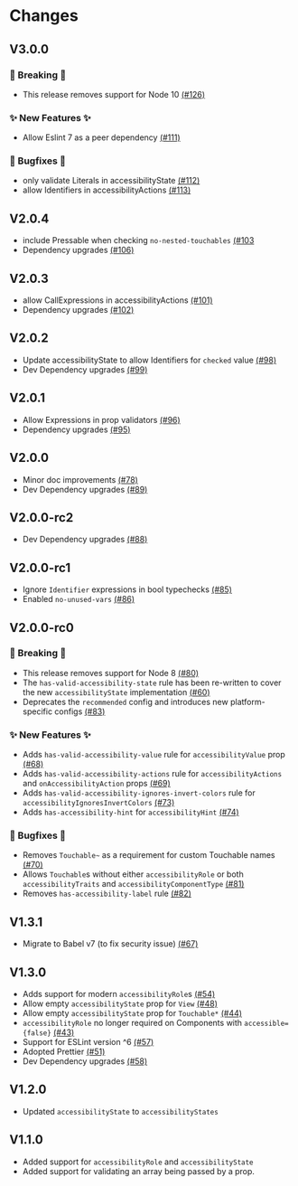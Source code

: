 # Changes

## V3.0.0

### 🚨 Breaking 🚨

- This release removes support for Node 10 [(#126)](https://github.com/FormidableLabs/eslint-plugin-react-native-a11y/pull/126)

### ✨ New Features ✨

- Allow Eslint 7 as a peer dependency [(#111)](https://github.com/FormidableLabs/eslint-plugin-react-native-a11y/pull/111)

### 🐛 Bugfixes 🐛

- only validate Literals in accessibilityState [(#112)](https://github.com/FormidableLabs/eslint-plugin-react-native-a11y/pull/112)
- allow Identifiers in accessibilityActions [(#113)](https://github.com/FormidableLabs/eslint-plugin-react-native-a11y/pull/113)

## V2.0.4
- include Pressable when checking `no-nested-touchables` [(#103](https://github.com/FormidableLabs/eslint-plugin-react-native-a11y/pull/103)
- Dependency upgrades [(#106)](https://github.com/FormidableLabs/eslint-plugin-react-native-a11y/pull/106)

## V2.0.3
- allow CallExpressions in accessibilityActions [(#101)](https://github.com/FormidableLabs/eslint-plugin-react-native-a11y/pull/101)
- Dependency upgrades [(#102)](https://github.com/FormidableLabs/eslint-plugin-react-native-a11y/pull/102)

## V2.0.2

- Update accessibilityState to allow Identifiers for `checked` value [(#98)](https://github.com/FormidableLabs/eslint-plugin-react-native-a11y/pull/98)
- Dev Dependency upgrades [(#99)](https://github.com/FormidableLabs/eslint-plugin-react-native-a11y/pull/99)

## V2.0.1

- Allow Expressions in prop validators [(#96)](https://github.com/FormidableLabs/eslint-plugin-react-native-a11y/pull/96)
- Dependency upgrades [(#95)](https://github.com/FormidableLabs/eslint-plugin-react-native-a11y/pull/95)

## V2.0.0

- Minor doc improvements [(#78)](https://github.com/FormidableLabs/eslint-plugin-react-native-a11y/pull/78)
- Dev Dependency upgrades [(#89)](https://github.com/FormidableLabs/eslint-plugin-react-native-a11y/pull/89)

## V2.0.0-rc2

- Dev Dependency upgrades [(#88)](https://github.com/FormidableLabs/eslint-plugin-react-native-a11y/pull/88)

## V2.0.0-rc1

- Ignore `Identifier` expressions in bool typechecks [(#85)](https://github.com/FormidableLabs/eslint-plugin-react-native-a11y/pull/85)
- Enabled `no-unused-vars` [(#86)](https://github.com/FormidableLabs/eslint-plugin-react-native-a11y/pull/86)

## V2.0.0-rc0

### 🚨 Breaking 🚨

- This release removes support for Node 8 [(#80)](https://github.com/FormidableLabs/eslint-plugin-react-native-a11y/pull/80)
- The `has-valid-accessibility-state` rule has been re-written to cover the new `accessibilityState` implementation [(#60)](https://github.com/FormidableLabs/eslint-plugin-react-native-a11y/pull/60)
- Deprecates the `recommended` config and introduces new platform-specific configs [(#83)](https://github.com/FormidableLabs/eslint-plugin-react-native-a11y/pull/83)

### ✨ New Features ✨

- Adds `has-valid-accessibility-value` rule for `accessibilityValue` prop [(#68)](https://github.com/FormidableLabs/eslint-plugin-react-native-a11y/pull/68)
- Adds `has-valid-accessibility-actions` rule for `accessibilityActions` and `onAccessibilityAction` props [(#69)](https://github.com/FormidableLabs/eslint-plugin-react-native-a11y/pull/69)
- Adds `has-valid-accessibility-ignores-invert-colors` rule for `accessibilityIgnoresInvertColors` [(#73)](https://github.com/FormidableLabs/eslint-plugin-react-native-a11y/pull/73)
- Adds `has-accessibility-hint` for `accessibilityHint` [(#74)](https://github.com/FormidableLabs/eslint-plugin-react-native-a11y/pull/74)

### 🐛 Bugfixes 🐛

- Removes `Touchable~` as a requirement for custom Touchable names [(#70)](https://github.com/FormidableLabs/eslint-plugin-react-native-a11y/pull/70)
- Allows `Touchable`s without either `accessibilityRole` or both `accessibilityTraits` and `accessibilityComponentType` [(#81)](https://github.com/FormidableLabs/eslint-plugin-react-native-a11y/pull/81)
- Removes `has-accessibility-label` rule [(#82)](https://github.com/FormidableLabs/eslint-plugin-react-native-a11y/pull/82)

## V1.3.1

- Migrate to Babel v7 (to fix security issue) [(#67)](https://github.com/FormidableLabs/eslint-plugin-react-native-a11y/pull/67)

## V1.3.0

- Adds support for modern `accessibilityRole`s [(#54)](https://github.com/FormidableLabs/eslint-plugin-react-native-a11y/pull/54)
- Allow empty `accessibilityState` prop for `View` [(#48)](https://github.com/FormidableLabs/eslint-plugin-react-native-a11y/pull/48)
- Allow empty `accessibilityState` prop for `Touchable*` [(#44)](https://github.com/FormidableLabs/eslint-plugin-react-native-a11y/pull/44)
- `accessibilityRole` no longer required on Components with `accessible={false}` [(#43)](https://github.com/FormidableLabs/eslint-plugin-react-native-a11y/pull/43)
- Support for ESLint version ^6 [(#57)](https://github.com/FormidableLabs/eslint-plugin-react-native-a11y/pull/57)
- Adopted Prettier [(#51)](https://github.com/FormidableLabs/eslint-plugin-react-native-a11y/pull/51)
- Dev Dependency upgrades [(#58)](https://github.com/FormidableLabs/eslint-plugin-react-native-a11y/pull/58)

## V1.2.0

- Updated `accessibilityState` to `accessibilityStates`

## V1.1.0

- Added support for `accessibilityRole` and `accessibilityState`
- Added support for validating an array being passed by a prop.
